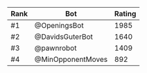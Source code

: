 Rank|Bot|Rating
---|---|---
#1|@OpeningsBot|1985
#2|@DavidsGuterBot|1640
#3|@pawnrobot|1409
#4|@MinOpponentMoves|892
